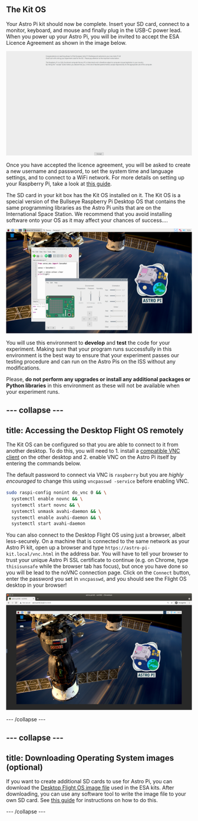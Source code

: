 ## The Kit OS

Your Astro Pi kit should now be complete. Insert your SD card, connect to a monitor, keyboard, and mouse and finally plug in the USB-C power lead. When you power up your Astro Pi, you will be invited to accept the ESA Licence Agreement as shown in the image below. 

![Screenshot of the ESA Licence Agreement page](images/esa_licence_accept.png)

Once you have accepted the licence agreement, you will be asked to create a new username and password, to set the system time and language settings, and to connect to a WiFi network. For more details on setting up your Raspberry Pi, take a look at [this guide](https://projects.raspberrypi.org/en/projects/raspberry-pi-getting-started/4).

The SD card in your kit box has the Kit OS installed on it. The Kit OS is a special version of the Bullseye Raspberry Pi Desktop OS that contains the same programming libraries as the Astro Pi units that are on the International Space Station. We recommend that you avoid installing software onto your OS as it may affect your chances of success....

![Screenshot of the Desktop version of the Flight Operating System.](images/os-desktop.png)

You will use this environment to **develop** and **test** the code for your experiment. Making sure that your program runs successfully in this environment is the best way to ensure that your experiment passes our testing procedure and can run on the Astro Pis on the ISS without any modifications.

Please, **do not perform any upgrades or install any additional packages or Python libraries** in this environment as these will not be available when your experiment runs.

--- collapse ---
---
title: Accessing the Desktop Flight OS remotely
---

The Kit OS can be configured so that you are able to connect to it
from another desktop. To do this, you will need to 1. install a [compatible VNC client](https://www.realvnc.com/en/connect/download/viewer/) on the other desktop and 2. enable
VNC on the Astro Pi itself by entering the commands below.

The default password to connect via VNC is `raspberry` but you are *highly encouraged* to change this using `vncpasswd -service` before enabling VNC.

```bash
sudo raspi-config nonint do_vnc 0 && \
  systemctl enable novnc && \
  systemctl start novnc && \
  systemctl unmask avahi-daemon && \
  systemctl enable avahi-daemon && \
  systemctl start avahi-daemon
```

You can also connect to the Desktop Flight OS using just a browser, albeit less-securely. On a machine that is connected to the same network as your Astro Pi kit, open up a browser and type `https://astro-pi-kit.local/vnc.html` in the address bar. 
You will have to tell your browser to trust your unique Astro Pi SSL certificate to continue (e.g. on Chrome, type `thisisunsafe` while the browser tab has focus), but once you have done so you will be lead to the noVNC connection page. Click on the `Connect` button, enter the password you set in `vncpasswd`, and you should see the Flight OS desktop in your browser!

![The Desktop Flight OS accessed remotely through a browser window on an Ubuntu machine.](images/noVNC.png)

--- /collapse ---


--- collapse ---
---
title: Downloading Operating System images (optional)
---

If you want to create additional SD cards to use for Astro Pi, you can download the [Desktop Flight OS image file](https://downloads.raspberrypi.org/AstroPi_latest) used in the ESA kits. After downloading, you can use any software tool to write the image file to your own SD card. See [this guide](https://www.raspberrypi.org/documentation/installation/installing-images/) for instructions on how to do this.

--- /collapse ---

